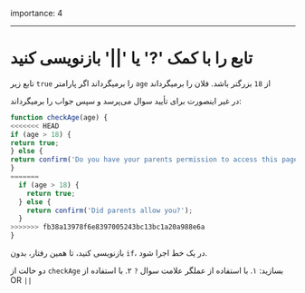 importance: 4

---

# تابع را با کمک '?' یا '||' بازنویسی کنید

تابع زیر `true` را برمیگرداند اگر پارامتر `age` از `18` بزرگتر باشد.
فلان را برمیگرداند

در غیر اینصورت برای تأیید سوال می‌پرسد و سپس جواب را بر‌میگرداند:

```js
function checkAge(age) {
<<<<<<< HEAD
if (age > 18) {
return true;
} else {
return confirm('Do you have your parents permission to access this page?');
}
=======
  if (age > 18) {
    return true;
  } else {
    return confirm('Did parents allow you?');
  }
>>>>>>> fb38a13978f6e8397005243bc13bc1a20a988e6a
}
```

بازنویسی کنید، تا همین رفتار، بدون `if`، در یک خط اجرا شود.

دو حالت از `checkAge` بسازید:
۱. با استفاده از عملگر علامت سوال `?`
۲. با استفاده از OR `||`
